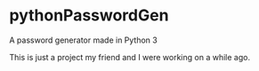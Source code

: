 # pythonPasswordGen
A password generator made in Python 3

This is just a project my friend and I were working on a while ago.
